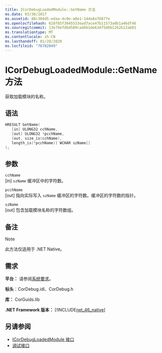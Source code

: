 ```yaml
---
title: ICorDebugLoadedModule::GetName 方法
ms.date: 03/30/2017
ms.assetid: 88c304d5-edaa-4c0e-a8e1-144e8a76877e
ms.openlocfilehash: 628f85f3045533ead7ace47b11573a0b1a46df46
ms.sourcegitcommit: 13e79efdbd589cad6b1de634f5d6b1262b12ab01
ms.translationtype: MT
ms.contentlocale: zh-CN
ms.lasthandoff: 01/28/2020
ms.locfileid: "76782049"
---
```

# <a name="icordebugloadedmodulegetname-method"></a>ICorDebugLoadedModule::GetName 方法
获取加载模块的名称。  
  
## <a name="syntax"></a>语法  
  
```cpp  
HRESULT GetName(  
   [in] ULONG32 cchName,  
   [out] ULONG32 *pcchName,  
   [out, size_is(cchName),  
   length_is(*pcchName)] WCHAR szName[]  
);  
```  
  
## <a name="parameters"></a>参数  
 `cchName`  
 [in] `szName` 缓冲区中的字符数。  
  
 `pcchName`  
 [out] 指向实际写入 `szName` 缓冲区的字符数。缓冲区的字符数的指针。  
  
 `szName`  
 [out] 包含加载模块名称的字符数组。  
  
## <a name="remarks"></a>备注  
  
> [!NOTE]
> 此方法仅适用于 .NET Native。  
  
## <a name="requirements"></a>需求  
 **平台：** 请参阅[系统要求](../../../../docs/framework/get-started/system-requirements.md)。  
  
 **标头**：CorDebug.idl、CorDebug.h  
  
 **库：** CorGuids.lib  
  
 **.NET Framework 版本：** [!INCLUDE[net_46_native](../../../../includes/net-46-native-md.md)]  
  
## <a name="see-also"></a>另请参阅

- [ICorDebugLoadedModule 接口](icordebugloadedmodule-interface.md)
- [调试接口](debugging-interfaces.md)
